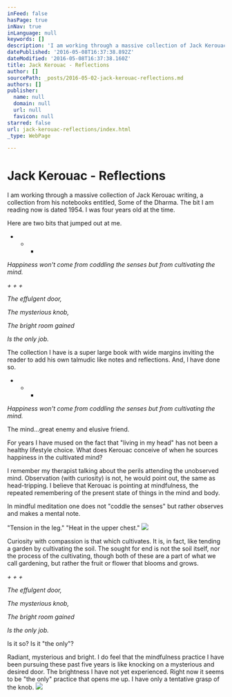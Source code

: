 ```yaml
---
inFeed: false
hasPage: true
inNav: true
inLanguage: null
keywords: []
description: 'I am working through a massive collection of Jack Kerouac writing, a collection from his notebooks entitled, Some of the Dharma. The bit I am reading now is dated 1954. I was four years old at the time. '
datePublished: '2016-05-08T16:37:38.892Z'
dateModified: '2016-05-08T16:37:38.160Z'
title: Jack Kerouac - Reflections
author: []
sourcePath: _posts/2016-05-02-jack-kerouac-reflections.md
authors: []
publisher:
  name: null
  domain: null
  url: null
  favicon: null
starred: false
url: jack-kerouac-reflections/index.html
_type: WebPage

---
```

# Jack Kerouac - Reflections

I am working through a massive collection of Jack Kerouac writing, a collection from his notebooks entitled, Some of the Dharma. The bit I am reading now is dated 1954\. I was four years old at the time. 

Here are two bits that jumped out at me.

+ + +

_Happiness won't come from coddling the senses but from cultivating the mind._

_+ + +_

_The effulgent door,_

_The mysterious knob,_

_The bright room gained_

_Is the only job._

The collection I have is a super large book with wide margins inviting the reader to add his own talmudic like notes and reflections. And, I have done so.

+ + +

_Happiness won't come from coddling the senses but from cultivating the mind._

The mind...great enemy and elusive friend.

For years I have mused on the fact that "living in my head" has not been a healthy lifestyle choice. What does Kerouac conceive of when he sources happiness in the cultivated mind? 

I remember my therapist talking about the perils attending the unobserved mind. Observation (with curiosity) is not, he would point out, the same as head-tripping. I believe that Kerouac is pointing at mindfulness, the repeated remembering of the present state of things in the mind and body.

In mindful meditation one does not "coddle the senses" but rather observes and makes a mental note. 

"Tension in the leg." "Heat in the upper chest."
![](https://the-grid-user-content.s3-us-west-2.amazonaws.com/c249bec6-9ec0-48f3-ab3e-1b02dc561e78.jpg)

Curiosity with compassion is that which cultivates. It is, in fact, like tending a garden by cultivating the soil. The sought for end is not the soil itself, nor the process of the cultivating, though both of these are a part of what we call gardening, but rather the fruit or flower that blooms and grows.

_+ + +_

_The effulgent door,_

_The mysterious knob,_

_The bright room gained_

_Is the only job._

Is it so? Is it "the only"?

Radiant, mysterious and bright. I do feel that the mindfulness practice I have been pursuing these past five years is like knocking on a mysterious and desired door. The brightness I have not yet experienced. Right now it seems to be "the only" practice that opens me up. I have only a tentative grasp of the knob.
![](https://the-grid-user-content.s3-us-west-2.amazonaws.com/57bd62b1-3176-4b7d-992c-335515eddcb1.jpg)